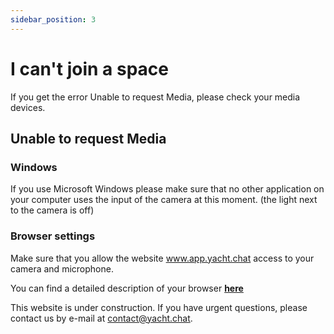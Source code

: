 ```yaml
---
sidebar_position: 3
---
```


# I can't join a space

If you get the error Unable to request Media, please check your media devices.

## Unable to request Media

### Windows
If you use Microsoft Windows please make sure that no other application on your computer uses the input of the camera at this moment. (the light next to the camera is off)

### Browser settings
Make sure that you allow the website www.app.yacht.chat access to your camera and microphone.

You can find a detailed description of your browser **[here](/docs/Basics/set-permissions)**

This website is under construction. If you have urgent questions, please contact us by e-mail at [contact@yacht.chat](mailto:contact@yacht.chat).
